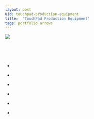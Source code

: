 ```yaml
---
layout: post
uid: touchpad-production-equipment
title:  'TouchPad Production Equipment'
tags: portfolio arrows
---
```


<div class="projects clearfix">
 <a href="{{ site.url }}/images/portfolio/touchpad-production-equipment/IMG_20180327_161334.jpg">
  <img src = "{{ site.url }}/images/portfolio/touchpad-production-equipment/IMG_20180327_161334.jpg">
 </a>
</div>
<br>

<div class="sqs-html-content">
 <p class="" style="white-space:pre-wrap;">
 </p>
</div>


<ul class="projects clearfix">
  <li>
    <div class="project" style='background-image: url({{ site.url }}/images/portfolio/touchpad-production-equipment/IMG_20180327_161251.jpg)'>
      <a class="cover" href="{{ site.url }}/images/portfolio/touchpad-production-equipment/IMG_20180327_161251.jpg"></a>
    </div>
  </li>
  <li>
    <div class="project" style='background-image: url({{ site.url }}/images/portfolio/touchpad-production-equipment/IMG_20180327_161239.jpg)'>
      <a class="cover" href="{{ site.url }}/images/portfolio/touchpad-production-equipment/IMG_20180327_161239.jpg"></a>
    </div>
  </li>
  <li>
    <div class="project" style='background-image: url({{ site.url }}/images/portfolio/touchpad-production-equipment/IMG_20180327_161244.jpg)'>
      <a class="cover" href="{{ site.url }}/images/portfolio/touchpad-production-equipment/IMG_20180327_161244.jpg"></a>
    </div>
  </li>
  <li>
    <div class="project" style='background-image: url({{ site.url }}/images/portfolio/touchpad-production-equipment/IMG_20180516_201846.jpg)'>
      <a class="cover" href="{{ site.url }}/images/portfolio/touchpad-production-equipment/IMG_20180516_201846.jpg"></a>
    </div>
  </li>
  <li>
    <div class="project" style='background-image: url({{ site.url }}/images/portfolio/touchpad-production-equipment/IMG_20180327_161325.jpg)'>
      <a class="cover" href="{{ site.url }}/images/portfolio/touchpad-production-equipment/IMG_20180327_161325.jpg"></a>
    </div>
  </li>
  <li>
    <div class="project" style='background-image: url({{ site.url }}/images/portfolio/touchpad-production-equipment/IMG_20180516_201854.jpg)'>
      <a class="cover" href="{{ site.url }}/images/portfolio/touchpad-production-equipment/IMG_20180516_201854.jpg"></a>
    </div>
  </li>
</ul>
<br>
<br>

